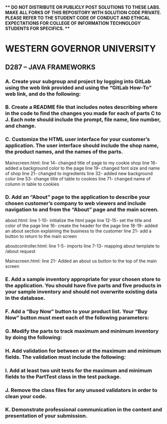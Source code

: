 <strong>** DO NOT DISTRIBUTE OR PUBLICLY POST SOLUTIONS TO THESE LABS. MAKE ALL FORKS OF THIS REPOSITORY WITH SOLUTION CODE PRIVATE. PLEASE REFER TO THE STUDENT CODE OF CONDUCT AND ETHICAL EXPECTATIONS FOR COLLEGE OF INFORMATION TECHNOLOGY STUDENTS FOR SPECIFICS. ** </strong>

# WESTERN GOVERNOR UNIVERSITY 
## D287 – JAVA FRAMEWORKS

### A.  Create your subgroup and project by logging into GitLab using the web link provided and using the “GitLab How-To” web link, and do the following:

### B.  Create a README file that includes notes describing where in the code to find the changes you made for each of parts C to J. Each note should include the prompt, file name, line number, and change.


### C.  Customize the HTML user interface for your customer’s application. The user interface should include the shop name, the product names, and the names of the parts.
Mainscreen.html:
line 14- changed title of page to my cookie shop
line 16- added a background color to the page
line 19- changed font size and name of shop
line 21- changed to ingredients
line 32- added new background color
line 53- change title of table to cookies
line 71- changed name of column in table to cookies

### D.  Add an “About” page to the application to describe your chosen customer’s company to web viewers and include navigation to and from the “About” page and the main screen.
about.html:
line 1-10- initialize the html page
line 12-15- set the title and color of the page
line 16- create the header for the page 
line 18-19- added an about section explaining the business to the customer
line 21- add a button to return to the main screen

aboutcontroller.html:
line 1-5- imports
line 7-13- mapping about template to /about request

Mainscreen.html: 
line 21- Added an about us button to the top of the main screen
### E.  Add a sample inventory appropriate for your chosen store to the application. You should have five parts and five products in your sample inventory and should not overwrite existing data in the database.


### F.  Add a “Buy Now” button to your product list. Your “Buy Now” button must meet each of the following parameters:

### G.  Modify the parts to track maximum and minimum inventory by doing the following:

### H.  Add validation for between or at the maximum and minimum fields. The validation must include the following:


### I.  Add at least two unit tests for the maximum and minimum fields to the PartTest class in the test package.


### J.  Remove the class files for any unused validators in order to clean your code.


### K.  Demonstrate professional communication in the content and presentation of your submission.
